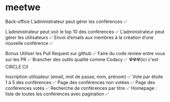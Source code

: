 # meetwe

Back-office
L’administrateur peut gérer les conférences ✅

L’administrateur peut voir le top 10 des conférences ✅
L’administrateur peut gérer les utilisateurs ✅
Envoi d’emails aux membres à la création d’une nouvelle conférence ✅

Bonus
Utiliser les Pull Request sur github ✅
Faire du code review entre vous sur les PR ✅
Brancher des outils qualité comme Codacy ✅   ☢️☢️☢️(ici c'est CIRCLE CI)


Inscription utilisateur (email, mot de passe, nom, prénom) ✅
Vote par étoile 1 à 5 des conférences ✅
Page des conférences non votées ✅
Page des conférences votés ✅
Recherche de conférences par titre ✅
Homepage : liste de toutes les conférences avec pagination ✅



